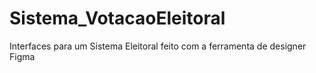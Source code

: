# Sistema_VotacaoEleitoral
Interfaces para um Sistema Eleitoral feito com a ferramenta de designer Figma
